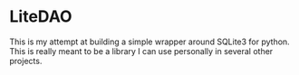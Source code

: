 # LiteDAO

This is my attempt at building a simple wrapper around SQLite3 for python.  This is really meant to be a library I can use personally in several other projects.
